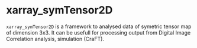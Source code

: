 # xarray_symTensor2D

`xarray_symTensor2D` is a framework to analysed data of symetric tensor map of dimension 3x3. It can be usefull for processing output from Digital Image Correlation analysis, simulation (CraFT).